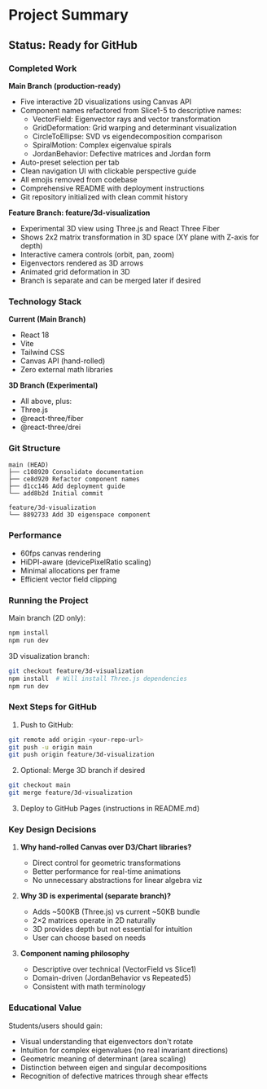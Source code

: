 # Project Summary

## Status: Ready for GitHub

### Completed Work

**Main Branch (production-ready)**
- Five interactive 2D visualizations using Canvas API
- Component names refactored from Slice1-5 to descriptive names:
  - VectorField: Eigenvector rays and vector transformation
  - GridDeformation: Grid warping and determinant visualization
  - CircleToEllipse: SVD vs eigendecomposition comparison
  - SpiralMotion: Complex eigenvalue spirals
  - JordanBehavior: Defective matrices and Jordan form
- Auto-preset selection per tab
- Clean navigation UI with clickable perspective guide
- All emojis removed from codebase
- Comprehensive README with deployment instructions
- Git repository initialized with clean commit history

**Feature Branch: feature/3d-visualization**
- Experimental 3D view using Three.js and React Three Fiber
- Shows 2x2 matrix transformation in 3D space (XY plane with Z-axis for depth)
- Interactive camera controls (orbit, pan, zoom)
- Eigenvectors rendered as 3D arrows
- Animated grid deformation in 3D
- Branch is separate and can be merged later if desired

### Technology Stack

**Current (Main Branch)**
- React 18
- Vite
- Tailwind CSS
- Canvas API (hand-rolled)
- Zero external math libraries

**3D Branch (Experimental)**
- All above, plus:
- Three.js
- @react-three/fiber
- @react-three/drei

### Git Structure

```
main (HEAD)
├── c108920 Consolidate documentation
├── ce8d920 Refactor component names
├── d1cc146 Add deployment guide
└── add8b2d Initial commit

feature/3d-visualization
└── 8892733 Add 3D eigenspace component
```

### Performance

- 60fps canvas rendering
- HiDPI-aware (devicePixelRatio scaling)
- Minimal allocations per frame
- Efficient vector field clipping

### Running the Project

Main branch (2D only):
```bash
npm install
npm run dev
```

3D visualization branch:
```bash
git checkout feature/3d-visualization
npm install  # Will install Three.js dependencies
npm run dev
```

### Next Steps for GitHub

1. Push to GitHub:
```bash
git remote add origin <your-repo-url>
git push -u origin main
git push origin feature/3d-visualization
```

2. Optional: Merge 3D branch if desired
```bash
git checkout main
git merge feature/3d-visualization
```

3. Deploy to GitHub Pages (instructions in README.md)

### Key Design Decisions

1. **Why hand-rolled Canvas over D3/Chart libraries?**
   - Direct control for geometric transformations
   - Better performance for real-time animations
   - No unnecessary abstractions for linear algebra viz

2. **Why 3D is experimental (separate branch)?**
   - Adds ~500KB (Three.js) vs current ~50KB bundle
   - 2×2 matrices operate in 2D naturally
   - 3D provides depth but not essential for intuition
   - User can choose based on needs

3. **Component naming philosophy**
   - Descriptive over technical (VectorField vs Slice1)
   - Domain-driven (JordanBehavior vs Repeated5)
   - Consistent with math terminology

### Educational Value

Students/users should gain:
- Visual understanding that eigenvectors don't rotate
- Intuition for complex eigenvalues (no real invariant directions)
- Geometric meaning of determinant (area scaling)
- Distinction between eigen and singular decompositions
- Recognition of defective matrices through shear effects
